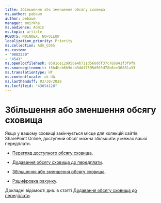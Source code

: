 ```yaml
---
title: Збільшення або зменшення обсягу сховища
ms.author: pebaum
author: pebaum
manager: mnirkhe
ms.audience: Admin
ms.topic: article
ROBOTS: NOINDEX, NOFOLLOW
localization_priority: Priority
ms.collection: Adm_O365
ms.custom:
- "9002330"
- "4543"
ms.openlocfilehash: 8581ce129956a4b711d568ddf37c788841f3f9f9
ms.sourcegitcommit: f6b4bcb6b9dcb3dd17595d503d78b6ee36881a33
ms.translationtype: HT
ms.contentlocale: uk-UA
ms.lasthandoff: 03/30/2020
ms.locfileid: "43054128"
---
```

# <a name="increase-or-decrease-storage"></a>Збільшення або зменшення обсягу сховища

Якщо у вашому сховищі закінчується місце для колекцій сайтів SharePoint Online, доступний обсяг можна збільшити у межах вашої передплати. 

- [Перегляд доступного обсягу сховища](https://docs.microsoft.com/microsoft-365/commerce/add-storage-space?view=o365-worldwide#view-available-storage). 

- [Додавання обсягу сховища до передплати](https://docs.microsoft.com/microsoft-365/commerce/add-storage-space?view=o365-worldwide#add-storage-to-your-subscription). 

- [Збільшення або зменшення обсягу сховища](https://docs.microsoft.com/microsoft-365/commerce/add-storage-space?view=o365-worldwide#increase-or-decrease-storage). 

- [Рзшифровка рахунку](https://docs.microsoft.com/microsoft-365/commerce/billing-and-payments/understand-your-invoice?view=o365-worldwide).

Докладні відомості див. в статті [Додавання обсягу сховища до передплати](https://docs.microsoft.com/microsoft-365/commerce/add-storage-space?view=o365-worldwide). 
